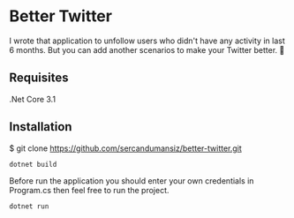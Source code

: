 # Better Twitter

I wrote that application to unfollow users who didn't have any activity in last 6 months. But you can add another scenarios to make your Twitter better. 🦄

## Requisites
.Net Core 3.1

## Installation
$ git clone https://github.com/sercandumansiz/better-twitter.git

```
dotnet build
```
Before run the application you should enter your own credentials in Program.cs then feel free to run the project.

```
dotnet run
```


